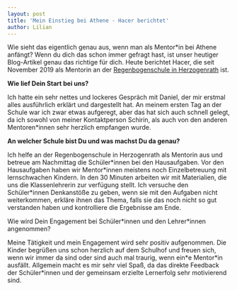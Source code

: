 ```yaml
---
layout: post
title: 'Mein Einstieg bei Athene - Hacer berichtet'
author: Lilian
---
```

Wie sieht das eigentlich genau aus, wenn man als Mentor*in bei Athene anfängt? Wenn du dich das schon immer gefragt hast, ist unser heutiger Blog-Artikel genau das richtige für dich. Heute berichtet Hacer, die seit November 2019 als Mentorin an der [Regenbogenschule in Herzogenrath](https://regenbogengrundschule.myqnapcloud.com/) ist.

**Wie lief Dein Start bei uns?**

Ich hatte ein sehr nettes und lockeres Gespräch mit Daniel, der mir erstmal alles ausführlich erklärt und dargestellt hat. An meinem ersten Tag an der Schule war ich zwar etwas aufgeregt, aber das hat sich auch schnell gelegt, da ich sowohl von meiner Kontaktperson Schirin, als auch von den anderen Mentoren\*innen sehr herzlich empfangen wurde.

**An welcher Schule bist Du und was machst Du da genau?**

Ich helfe an der Regenbogenschule in Herzogenrath als Mentorin aus und betreue am Nachmittag die Schüler\*innen bei den Hausaufgaben. Vor den Hausaufgaben haben wir Mentor\*innen meistens noch Einzelbetreuung mit lernschwachen Kindern. In den 30 Minuten arbeiten wir mit Materialien, die uns die Klassenlehrerin zur verfügung stellt. Ich versuche den Schüler\*innen Denkanstöße zu geben, wenn sie mit den Aufgaben nicht weiterkommen, erkläre ihnen das Thema, falls sie das noch nicht so gut verstanden haben und kontrolliere die Ergebnisse am Ende.


Wie wird Dein Engagement bei Schüler\*innen und den Lehrer\*innen angenommen?

Meine Tätigkeit und mein Engagement wird sehr positiv aufgenommen. Die Kinder begrüßen uns schon herzlich auf dem Schulhof und freuen sich, wenn wir immer da sind oder sind auch mal traurig, wenn ein\*e Mentor\*in ausfällt. Allgemein macht es mir sehr viel Spaß, da das direkte Feedback der Schüler\*innen und der gemeinsam erzielte Lernerfolg sehr motivierend sind.